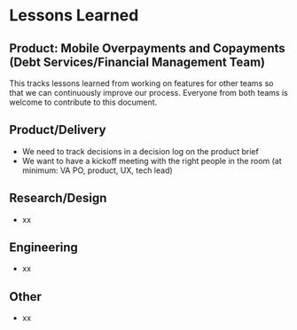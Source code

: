 # Lessons Learned 
## Product: Mobile Overpayments and Copayments (Debt Services/Financial Management Team)

This tracks lessons learned from working on features for other teams so that we can continuously improve our process. Everyone from both teams is welcome to contribute to this document.

## Product/Delivery
- We need to track decisions in a decision log on the product brief
- We want to have a kickoff meeting with the right people in the room (at minimum: VA PO, product, UX, tech lead)

## Research/Design
- xx

## Engineering
- xx

## Other
- xx
